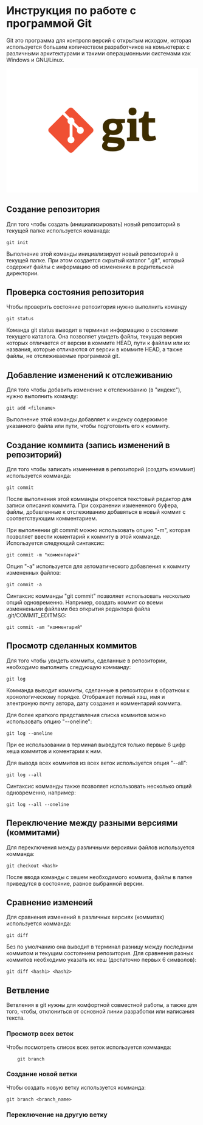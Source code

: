 # Инструкция по работе с программой Git

Git это программа для контроля версий с открытым исходом, которая используется большим количеством разработчиков на комьютерах с различными архитектурами и такими операцмонными системами как Windows и GNU/Linux.

![Git logo](git_logo.png)

## Создание репозитория

Для того чтобы создать (инициализировать) новый репозиторий в текущей папке используется команада:

    git init

Выполнение этой команды инициализирует новый репозиторий в текущей папке. При этом создается скрытый каталог ".git", который содержит файлы c информацию об изменениях в родительской директории.

## Проверка состояния репозитория

Чтобы проверить состояние репозитория нужно выполнить команду

    git status

Команда git status выводит в терминал информацию о состоянии текущего каталога. Она позволяет увидеть файлы, текущая версия которых отличается от версии в коммите HEAD, пути к файлам или их названия, которые отличаются от версии в коммите HEAD, а также файлы, не отслеживаемые программой git.

## Добавление изменений к отслеживанию

Для того чтобы добавить изменение к отслеживанию (в "индекс"), нужно выполнить команду:

    git add <filename>

Выполнение этой команды добавляет к индексу содержимое указанного файла или пути, чтобы подготовить его к коммиту. 

## Создание коммита (запись изменений в репозиторий)

Для того чтобы записать измененеия в репозиторий (создать комммит) используется комманда:

    git commit

После выполнения этой комманды откроется текстовый редактор для записи описания коммита. При сохранении измененного буфера, файлы, добавленные к отслеживанию добавяться в новый коммит с соответствующим комментарием.

При выполнении git commit можно использовать опцию "-m", которая позволяет ввести коментарий к коммиту в этой комманде. Используется следующий синтаксис:

    git commit -m "комментарий"

Опция "-a" используется для автоматического добавления к коммиту измененных файлов:

    git commit -a

Синтаксис комманды "git commit" позволяет использовать несколько опций одновременно. Например, создать коммит со всеми изменнеными файлами без открытия редактора файла .git/COMMIT_EDITMSG:

    git commit -am "комментарий"

## Просмотр сделанных коммитов

Для того чтобы увидеть коммиты, сделанные в репозитории, необходимо выполнить следующую комманду:

    git log

Комманда выводит коммиты, сделанные в репозитории в обратном к хронологическому порядке. Отображает полный хэш, имя и электроную почту автора, дату создания и комментарий коммита.

Для более краткого представления списка коммитов можно использовать опцию "--oneline":

    git log --oneline

При ее использовании в терминал выведутся только первые 6 цифр хеша коммитов и коментарии к ним.

Для вывода всех коммитов из всех веток используется опция "--all":

    git log --all

Синтаксис комманды также позволяет использовать несколько опций одновременно, например:

    git log --all --oneline

## Переключение между разными версиями (коммитами)

Для переключения между различными версиями файлов используется комманда:

    git checkout <hash>

После ввода команды с хешем необходимого коммита, файлы в папке приведутся в состояние, равное выбранной версии.

## Сравнение изменеий

Для сравнения изменений в различных версиях (коммитах) используется комманда:

    git diff

Без по умолчанию она выводит в терминал разницу между последним коммитом и текущим состоянием репозитория. Для сравнения разных коммитов необходимо указать их хеш (достаточно первых 6 символов):

    git diff <hash1> <hash2>

## Ветвление

Ветвления в git нужны для комфортной совместной работы, а также для того, чтобы, отклониться от основной линии разработки или написания текста.

### Просмотр всех веток

Чтобы посмотреть список всех веток используется комманда:

        git branch

### Создание новой ветки

Чтобы создать новую ветку используется комманда:

    git branch <branch_name>

### Переключение на другую ветку
